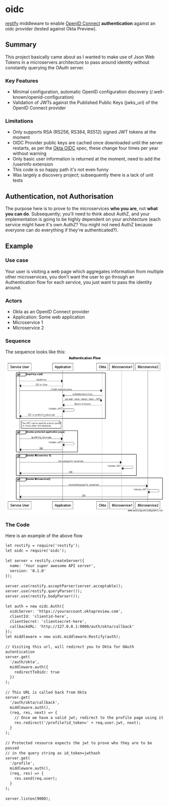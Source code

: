 # oidc 
[restify](https://github.com/restify/node-restify) middleware to enable [OpenID Connect](http://openid.net/connect/) __authentication__ against an oidc provider (tested against Okta Preview).

## Summary
This project basically came about as I wanted to make use of Json Web Tokens in a microservers architecture to pass around identity without constantly querying the OAuth server.

### Key Features

  - Minimal configuration, automatic OpenID configuration discovery (/.well-known/openid-configuration)
  - Validation of JWTs against the Published Public Keys (jwks_uri) of the OpenID Connect provider
  
### Limitations

  - Only supports RSA (RS256, RS384, RS512) signed JWT tokens at the moment
  - OIDC Provider public keys are cached once downloaded until the server restarts, as per the [Okta OIDC](http://developer.okta.com/docs/api/resources/oidc) spec, these change four times per year without warning
  - Only basic user information is returned at the moment, need to add the /userinfo extension
  - This code is so happy path it's not even funny
  - Was largely a discovery project; subsequently there is a lack of unit tests

## Authentication, not Authorisation
The purpose here is to prove to the microservices __who you are__, not __what you can do__.  Subsequently; you'll need to think about AuthZ, and your implementation is going to be highly dependent on your architecture (each service might have it's own AuthZ?  You might not need AuthZ because everyone can do everything if they're authenticated?).

## Example
### Use case
Your user is visiting a web page which aggregates information from multiple other microservices, you don't want the user to go through an Authentication flow for each service, you just want to pass the identity around.

### Actors

  - Okta as an OpenID Connect provider
  - Application: Some web application
  - Microservice 1
  - Microservice 2

### Sequence
The sequence looks like this:
![sequence](websequence/authentication_flow.png?raw=true)

### The Code
Here is an example of the above flow

```
let restify = require('restify');
let oidc = require('oidc');

let server = restify.createServer({
  name: 'Your super awesome API server',
  version: '0.1.0'
});

server.use(restify.acceptParser(server.acceptable));
server.use(restify.queryParser());
server.use(restify.bodyParser());

let auth = new oidc.Auth({
  oidcServer: 'https://youraccount.oktapreview.com',
  clientId: 'clientid-here',
  clientSecret: 'clientsecret-here',
  callbackURL: 'http://127.0.0.1:9000/auth/okta/callback'
});
let middleware = new oidc.middleware.Restify(auth);

// Visiting this url, will redirect you to Okta for OAuth autentication
server.get(
  '/auth/okta',
  middleware.auth({
    redirectToOidc: true
  })
);

// This URL is called back from Okta
server.get(
  '/auth/okta/callback',
  middleware.auth(),
  (req, res, next) => {
    // Once we have a valid jwt; redirect to the profile page using it
    res.redirect('/profile?id_token=' + req.user.jwt, next);
  }
);

// Protected resource expects the jwt to prove who they are to be passed
// in the query string as id_token=jwthash
server.get(
  '/profile',
  middleware.auth(),
  (req, res) => {
    res.send(req.user);
  }
);

server.listen(9000);
```
